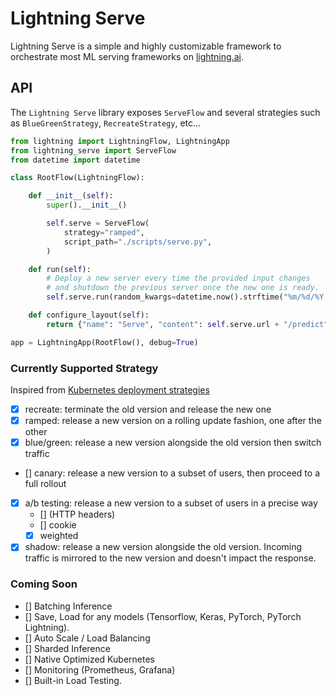 # Lightning Serve

Lightning Serve is a simple and highly customizable framework to orchestrate most ML serving frameworks on [lightning.ai](https://lightning.ai/).

## API

The `Lightning Serve` library exposes `ServeFlow` and several strategies such as `BlueGreenStrategy`, `RecreateStrategy`, etc...

```py
from lightning import LightningFlow, LightningApp
from lightning_serve import ServeFlow
from datetime import datetime

class RootFlow(LightningFlow):

    def __init__(self):
        super().__init__()

        self.serve = ServeFlow(
            strategy="ramped",
            script_path="./scripts/serve.py",
        )

    def run(self):
        # Deploy a new server every time the provided input changes
        # and shutdown the previous server once the new one is ready.
        self.serve.run(random_kwargs=datetime.now().strftime("%m/%d/%Y, %H:%M"))

    def configure_layout(self):
        return {"name": "Serve", "content": self.serve.url + "/predict"}

app = LightningApp(RootFlow(), debug=True)
```

### Currently Supported Strategy

Inspired from [Kubernetes deployment strategies](https://github.com/ContainerSolutions/k8s-deployment-strategies)

- [x] recreate: terminate the old version and release the new one
- [x] ramped: release a new version on a rolling update fashion, one after the other
- [x] blue/green: release a new version alongside the old version then switch traffic
- \[\] canary: release a new version to a subset of users, then proceed to a full rollout
- [x] a/b testing: release a new version to a subset of users in a precise way
  - \[\] (HTTP headers)
  - \[\] cookie
  - [x] weighted
- [x] shadow: release a new version alongside the old version. Incoming traffic is mirrored to the new version and doesn't impact the response.

### Coming Soon

- \[\] Batching Inference
- \[\] Save, Load for any models (Tensorflow, Keras, PyTorch, PyTorch Lightning).
- \[\] Auto Scale / Load Balancing
- \[\] Sharded Inference
- \[\] Native Optimized Kubernetes
- \[\] Monitoring (Prometheus, Grafana)
- \[\] Built-in Load Testing.
